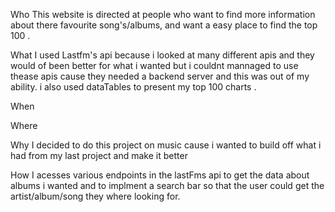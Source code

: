 Who
This website is directed at people who want to find more information about there favourite song's/albums, and want a easy place to find the top 100 .




What 
I used Lastfm's api because i looked at many different apis and they would of been better for what i wanted but i couldnt mannaged to use thease apis cause they needed a backend server and this was out of my ability.
i also used dataTables to present my top 100 charts .



When 



Where



Why 
I decided to do this project on music cause i wanted to build off what i had from my last project and make it better 



How
I acesses various endpoints in the lastFms api to get the data about albums i wanted and to implment a search bar so that the user could get the artist/album/song they where looking for.

